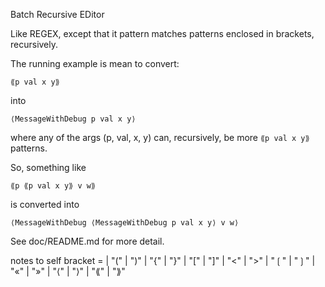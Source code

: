 Batch Recursive EDitor

Like REGEX, except that it pattern matches patterns enclosed in brackets, recursively.

The running example is mean to convert:

`⟪p val x y⟫`

into 

`⟨MessageWithDebug p val x y⟩`

where any of the args (p, val, x, y) can, recursively, be more `⟪p val x y⟫` patterns.

So, something like

`⟪p ⟪p val x y⟫ v w⟫`

is converted into

`⟨MessageWithDebug ⟨MessageWithDebug p val x y⟩ v w⟩`

See doc/README.md for more detail.


notes to self
  bracket =
    | "(" | ")" | "{" | "}" | "[" | "]" | "<" | ">"
    |  "❲" |  "❳" |  "«" | "»" | "⟨" |  "⟩" | "⟪" | "⟫"

